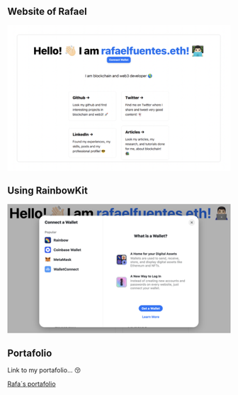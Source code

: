 ## Website of Rafael

![Website](https://raw.githubusercontent.com/RafaBlockDev/MyWebsite/main/public/website.png)

## Using RainbowKit

![Wallet](https://raw.githubusercontent.com/RafaBlockDev/MyWebsite/main/public/wallet.png)

## Portafolio

Link to my portafolio... 😚

[Rafa´s portafolio](https://github.com/RafaBlockDev/Personsal-Web3-Projects)
